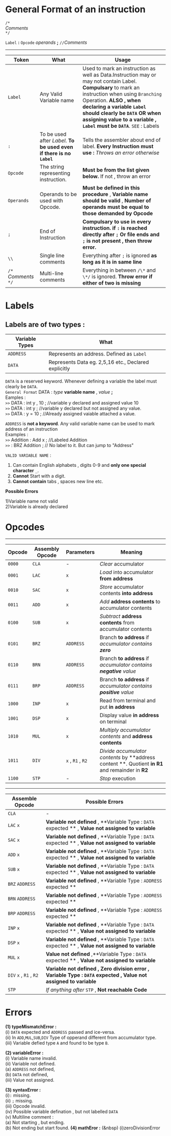# General Format of an instruction    
  
`/*`    
*Comments*    
`*/`    

`Label` **:** `Opcode` *operands* **;** `//`*Comments*    
  
--------------
|Token |What |Usage|
|-----|-----|-----|
| `Label` |Any Valid Variable name |Used to mark an instruction as well as Data.Instruction may or may not contain Label. **Compulsary** to mark an instruction when using `Branching` Operation. **ALSO , when declaring a variable `Label` should clearly be `DATA` OR when assigning value to a variable , `Label` must be `DATA`**. `SEE` : Labels | 
|`:` | To be used after *Label*. **To be used even if there is no `Label`**| Tells the assembler about end of label. **Every Instruction must use :** *Throws an error otherwise* |
|`Opcode` | The string representing instruction.|**Must be from the list given below.** If not , throw an error|
|`Operands` | Operands to be used with Opcode. | **Must be defined in this procedure** , **Variable name should be valid** , **Number of operands must be equal to those demanded by Opcode** |
|`;` | End of Instruction | **Compulsary to use in every instruction. if `:` is reached directly after `;` Or file ends and `;` is not present , then throw error.**|
|`\\` | Single line comments | Everything after `;` is ignored **as long as it is in same line**|
|`/*`  *Comments*  `*/` | Multi-line comments | Everything in between `/\*` and  `\*/` is ignored. **Throw error if either of two is missing**|  


# Labels   
   
Labels are of two types : 
-----------------------
Variable Types | What |
|-------------|------|
|`ADDRESS` | Represents an address. Defined as `Label`|
|`DATA` | Represents Data eg. 2,5,16 etc., Declared explicitly|
    
`DATA` is a reserved keyword. Whenever defining a variable the label must clearly be `DATA`.    
`General Format` DATA : *type* **variable name** , *value* **;**    
Eamples :     
`>>` DATA : int y , 10 ; //variable y declared and assigned value 10    
`>>` DATA : int y ; //variable y declared but not assigned any value.    
`>>` DATA : y = 10 ; //Already assigned vaiable attached a value.    

`ADDRESS` is **not a keyword**. Any valid variable name can be used to mark address of an instruction    
Examples :   
`>>` Addition : Add x ; //Labeled Addition     
`>>` : BRZ Addition ; // No label to it. But can jump to "Address"    

`VALID VARIABLE NAME` :    
1) Can contain English alphabets , digits 0-9 and **only one special character** `_`.     
2) **Cannot** Start with a digit.   
3) **Cannot contain** tabs , spaces new line etc.     

**Possible Errors**    

1)Variable name not valid    
2)Variable is already declared    

# Opcodes   
--------------------------------------
|Opcode | Assembly Opcode   | Parameters |Meaning |
|-------|--------------------|-----------|------------------|
|`0000`   |     `CLA`            | - |*Clear* accumulator |
|`0001`   |     `LAC`            | `x` |*Load* into accumulator **from address**|
|`0010`   |     `SAC`            | `x` |*Store* accumulator contents **into address**|
|`0011`   |     `ADD`            | `x` |*Add* **address contents** to accumulator contents|
|`0100`   |     `SUB`            | `x` |*Subtract* **address contents** from accumulator contents|
|`0101`   |     `BRZ`            | `ADDRESS` |Branch **to address** if *accumulator contains **zero***|
|`0110`   |     `BRN`            | `ADDRESS` |Branch **to address** if *accumulator contains **negative** value*|
|`0111`   |     `BRP`            | `ADDRESS` |Branch **to address** if *accumulator contains **positive** value*|
|`1000`   |     `INP`            | `x` |Read from terminal and put **in address**|
|`1001`   |     `DSP`            | `x` |Display value **in address** on terminal|
|`1010`   |     `MUL`            | `x` |*Multiply accumulator contents* and **address contents**|
|`1011`   |    `DIV`             | `x` , `R1` , `R2` |*Divide accumulator contents* by **address content **. Quotient **in R1** and remainder in **R2**|
|`1100`   |     `STP`            | -  |*Stop* execution|
   

-----------------------------------------------------------------------
Assemble Opcode | Possible Errors|
|--------------|------------------|
|`CLA` |-| 
|`LAC` `x` | **Variable not defined** , **Variable Type : `DATA` expected ** , **Value not assigned to variable**|
|`SAC` `x` | **Variable not defined** , **Variable Type : `DATA` expected ** , **Value not assigned to variable**|
|`ADD` `x` | **Variable not defined** , **Variable Type : `DATA` expected ** , **Value not assigned to variable**|
|`SUB` `x` | **Variable not defined** , **Variable Type : `DATA` expected ** , **Value not assigned to variable**|
|`BRZ` `ADDRESS` | **Variable not defined** , **Variable Type : `ADDRESS` expected **|
|`BRN` `ADDRESS` | **Variable not defined** , **Variable Type : `ADDRESS` expected **|
|`BRP` `ADDRESS` | **Variable not defined** , **Variable Type : `ADDRESS` expected **|
|`INP` `x` |   **Variable not defined** , **Variable Type : `DATA` expected ** , **Value not assigned to variable**|
|`DSP` `x` | **Variable not defined** , **Variable Type : `DATA` expected ** , **Value not assigned to variable**|
|`MUL` `x` | **Value not defined** ,**Variable Type : `DATA` expected ** , **Value not assigned to variable**|
|`DIV` `x` , `R1` , `R2`  | **Variable not defined , Zero division error , Variable Type : `DATA` expected  , Value not assigned to variable**|
|`STP`|*If anything after* `STP` , **Not reachable Code**|
    
    
# Errors 
     
**(1) typeMismatchError :**          
        (i) `DATA` expected and `ADDRESS` passed and ice-versa.                
        (ii) In `ADD`,`MUL`,`SUB`,`DIV` Type of opperand different from accumulator type.         
        (iii) Variable defied type `A` and found to be type `B`.         
        
**(2) variableError :**         
        (i) Variable name invalid.     
        (ii) Variable not defined.     
              (a) `ADDRESS` not defined,     
              (b) `DATA` not defined,     
        (iii) Value not assigned.      

**(3) syntaxError :**     
        (i)`:` missing.     
        (ii) `;` missing.     
        (iii) Opcode invalid.    
        (iv) Possible variable defination , but not labelled `DATA`     
        (v) Multiline comment :   
            (a) Not starting , but ending.     
            (b) Not ending but start found.
**(4) mathEror :**
(&nbsp)        (i)zeroDivisionError

